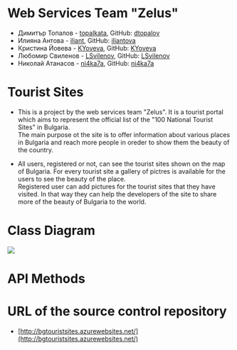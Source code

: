 # Web Services Team "Zelus"
* Димитър Топалов - [topalkata](https://telerikacademy.com/Users/topalkata), GitHub: [dtopalov](https://github.com/dtopalov)
* Илияна Антова - [iliant](https://telerikacademy.com/Users/iliant), GitHub: [iliantova](https://github.com/iliantova)
* Кристина Йовева - [KYoveva](https://telerikacademy.com/Users/KYoveva), GitHub: [KYoveva](https://github.com/KYoveva)
* Любомир Свиленов - [LSvilenov](https://telerikacademy.com/Users/LSvilenov), GitHub: [LSvilenov](https://github.com/LSvilenov) 
* Николай Атанасов - [ni4ka7a](https://telerikacademy.com/Users/ni4ka7a), GitHub: [ni4ka7a](https://github.com/ni4ka7a) 

# Tourist Sites
* This is a project by the web services team "Zelus". It is a tourist portal which aims to represent the official list of the
"100 National Tourist Sites" in Bulgaria.<br />
The main purpose ot the site is to offer information about various places in Bulgaria and reach more people in oreder to show
them the beauty of the country.

* All users, registered or not, can see the tourist sites shown on the map of Bulgaria. For every tourist site a gallery of pictres
is available for the users to see the beauty of the place.<br/>
Registered user can add pictures for the tourist sites that they have visited. In that way they can help the developers of the site
to share more of the beauty of Bulgaria to the world.

# Class Diagram
![](https://github.com/WebServices-TeamZelus/TouristSitesSystem/blob/master/TouristSitesSystem/ClassDiagram.png)

# API Methods

# URL of the source control repository
* [http://bgtouristsites.azurewebsites.net/](http://bgtouristsites.azurewebsites.net/)
